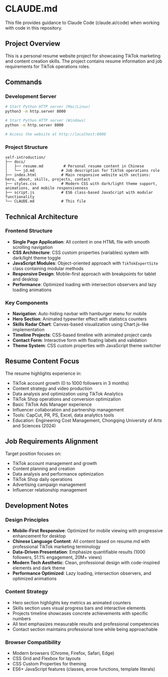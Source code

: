 # CLAUDE.md

This file provides guidance to Claude Code (claude.ai/code) when working with code in this repository.

## Project Overview

This is a personal resume website project for showcasing TikTok marketing and content creation skills. The project contains resume information and job requirements for TikTok operations roles.

## Commands

### Development Server
```bash
# Start Python HTTP server (Mac/Linux)
python3 -m http.server 8000

# Start Python HTTP server (Windows)
python -m http.server 8000

# Access the website at http://localhost:8000
```

### Project Structure
```
self-introduction/
├── docs/
│   ├── resume.md         # Personal resume content in Chinese
│   └── jd.md            # Job description for TikTok operations role
├── index.html           # Main responsive website with sections: hero, about, skills, projects, contact
├── styles.css           # Modern CSS with dark/light theme support, animations, and mobile responsiveness
├── script.js            # ES6 class-based JavaScript with modular functionality
└── CLAUDE.md            # This file
```

## Technical Architecture

### Frontend Structure
- **Single Page Application**: All content in one HTML file with smooth scrolling navigation
- **CSS Architecture**: CSS custom properties (variables) system with dark/light theme toggle
- **JavaScript Modules**: Object-oriented approach with `TikTokExpertSite` class containing modular methods
- **Responsive Design**: Mobile-first approach with breakpoints for tablet and desktop
- **Performance**: Optimized loading with intersection observers and lazy loading animations

### Key Components
- **Navigation**: Auto-hiding navbar with hamburger menu for mobile
- **Hero Section**: Animated typewriter effect with statistics counters 
- **Skills Radar Chart**: Canvas-based visualization using Chart.js-like implementation
- **Timeline Projects**: CSS-based timeline with animated project cards
- **Contact Form**: Interactive form with floating labels and validation
- **Theme System**: CSS custom properties with JavaScript theme switcher

## Resume Content Focus

The resume highlights experience in:
- TikTok account growth (0 to 1000 followers in 3 months)
- Content strategy and video production
- Data analysis and optimization using TikTok Analytics
- TikTok Shop operations and conversion optimization
- Basic TikTok Ads Manager experience
- Influencer collaboration and partnership management
- Tools: CapCut, PR, PS, Excel, data analytics tools
- Education: Engineering Cost Management, Chongqing University of Arts and Sciences (2024)

## Job Requirements Alignment

Target position focuses on:
- TikTok account management and growth
- Content planning and creation
- Data analysis and performance optimization
- TikTok Shop daily operations
- Advertising campaign management
- Influencer relationship management

## Development Notes

### Design Principles
- **Mobile-First Responsive**: Optimized for mobile viewing with progressive enhancement for desktop
- **Chinese Language Content**: All content based on resume.md with professional TikTok marketing terminology
- **Data-Driven Presentation**: Emphasize quantifiable results (1000 followers, 51.1% engagement, 20M+ views)
- **Modern Tech Aesthetic**: Clean, professional design with code-inspired elements and dark theme
- **Performance Optimized**: Lazy loading, intersection observers, and optimized animations

### Content Strategy
- Hero section highlights key metrics as animated counters
- Skills section uses visual progress bars and interactive elements
- Projects timeline showcases concrete achievements with specific numbers
- All text emphasizes measurable results and professional competencies
- Contact section maintains professional tone while being approachable

### Browser Compatibility
- Modern browsers (Chrome, Firefox, Safari, Edge)
- CSS Grid and Flexbox for layouts
- CSS Custom Properties for theming
- ES6+ JavaScript features (classes, arrow functions, template literals)